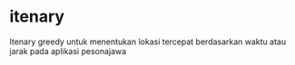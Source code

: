 # itenary
Itenary greedy untuk menentukan lokasi tercepat berdasarkan waktu atau jarak pada aplikasi pesonajawa
